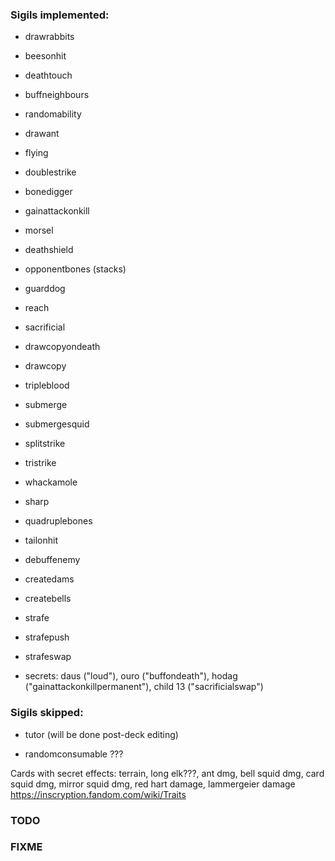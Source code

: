 ### Sigils implemented:
- drawrabbits
- beesonhit
- deathtouch
- buffneighbours
- randomability
- drawant
- flying
- doublestrike
- bonedigger
- gainattackonkill
- morsel
- deathshield
- opponentbones (stacks)
- guarddog
- reach
- sacrificial
- drawcopyondeath
- drawcopy
- tripleblood
- submerge
- submergesquid
- splitstrike
- tristrike
- whackamole
- sharp
- quadruplebones
- tailonhit
- debuffenemy
- createdams
- createbells
- strafe
- strafepush
- strafeswap

- secrets: daus ("loud"), ouro ("buffondeath"), hodag ("gainattackonkillpermanent"), child 13 ("sacrificialswap")

### Sigils skipped:
- tutor (will be done post-deck editing)

- randomconsumable ???

Cards with secret effects: terrain, long elk???, ant dmg, bell squid dmg, card squid dmg, mirror squid dmg, red hart damage, lammergeier damage
https://inscryption.fandom.com/wiki/Traits

### TODO
### FIXME